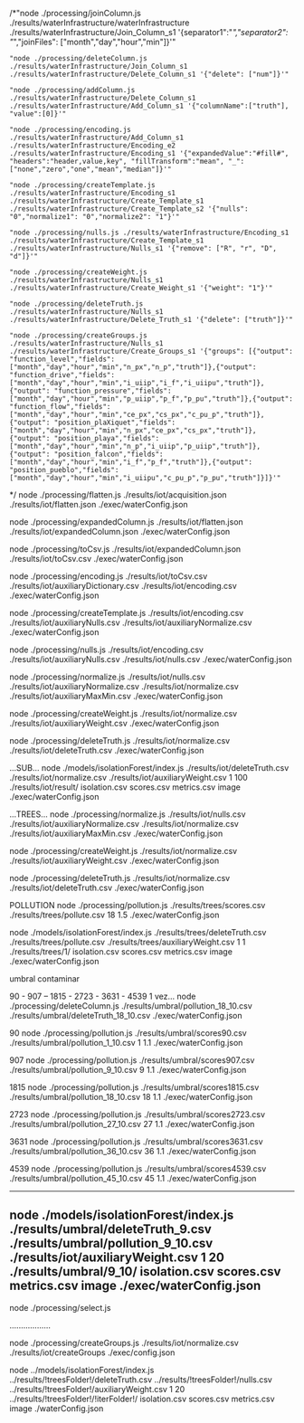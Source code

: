  /*"node ./processing/joinColumn.js ./results/waterInfrastructure/waterInfrastructure ./results/waterInfrastructure/Join_Column_s1 '{separator1":"_","separator2": "_","joinFiles": ["month","day","hour","min"]}'"

    "node ./processing/deleteColumn.js ./results/waterInfrastructure/Join_Column_s1 ./results/waterInfrastructure/Delete_Column_s1 '{"delete": ["num"]}'"

    "node ./processing/addColumn.js ./results/waterInfrastructure/Delete_Column_s1 ./results/waterInfrastructure/Add_Column_s1 '{"columnName":["truth"], "value":[0]}'"

    "node ./processing/encoding.js ./results/waterInfrastructure/Add_Column_s1 ./results/waterInfrastructure/Encoding_e2 ./results/waterInfrastructure/Encoding_s1 '{"expandedValue":"#fill#", "headers":"header,value,key", "fillTransform":"mean", "_":["none","zero","one","mean","median"]}'"

    "node ./processing/createTemplate.js ./results/waterInfrastructure/Encoding_s1 ./results/waterInfrastructure/Create_Template_s1 ./results/waterInfrastructure/Create_Template_s2 '{"nulls": "0","normalize1": "0","normalize2": "1"}'"

    "node ./processing/nulls.js ./results/waterInfrastructure/Encoding_s1 ./results/waterInfrastructure/Create_Template_s1 ./results/waterInfrastructure/Nulls_s1 '{"remove": ["R", "r", "D", "d"]}'"

    "node ./processing/createWeight.js ./results/waterInfrastructure/Nulls_s1 ./results/waterInfrastructure/Create_Weight_s1 '{"weight": "1"}'"

    "node ./processing/deleteTruth.js ./results/waterInfrastructure/Nulls_s1 ./results/waterInfrastructure/Delete_Truth_s1 '{"delete": ["truth"]}'"

    "node ./processing/createGroups.js ./results/waterInfrastructure/Nulls_s1 ./results/waterInfrastructure/Create_Groups_s1 '{"groups": [{"output": "function_level","fields": ["month","day","hour","min","n_px","n_p","truth"]},{"output": "function_drive","fields": ["month","day","hour","min","i_uiip","i_f","i_uiipu","truth"]},{"output": "function_pressure","fields": ["month","day","hour","min","p_uiip","p_f","p_pu","truth"]},{"output": "function_flow","fields": ["month","day","hour","min","ce_px","cs_px","c_pu_p","truth"]},{"output": "position_plaXiquet","fields": ["month","day","hour","min","n_px","ce_px","cs_px","truth"]},{"output": "position_playa","fields": ["month","day","hour","min","n_p","i_uiip","p_uiip","truth"]},{"output": "position_falcon","fields": ["month","day","hour","min","i_f","p_f","truth"]},{"output": "position_pueblo","fields": ["month","day","hour","min","i_uiipu","c_pu_p","p_pu","truth"]}]}'"
  */
node   ./processing/flatten.js   ./results/iot/acquisition.json   ./results/iot/flatten.json   ./exec/waterConfig.json

node   ./processing/expandedColumn.js   ./results/iot/flatten.json   ./results/iot/expandedColumn.json   ./exec/waterConfig.json

node   ./processing/toCsv.js   ./results/iot/expandedColumn.json   ./results/iot/toCsv.csv   ./exec/waterConfig.json

node   ./processing/encoding.js    ./results/iot/toCsv.csv   ./results/iot/auxiliaryDictionary.csv   ./results/iot/encoding.csv    ./exec/waterConfig.json

node   ./processing/createTemplate.js   ./results/iot/encoding.csv   ./results/iot/auxiliaryNulls.csv   ./results/iot/auxiliaryNormalize.csv   ./exec/waterConfig.json

node   ./processing/nulls.js   ./results/iot/encoding.csv   ./results/iot/auxiliaryNulls.csv   ./results/iot/nulls.csv    ./exec/waterConfig.json

node   ./processing/normalize.js   ./results/iot/nulls.csv   ./results/iot/auxiliaryNormalize.csv    ./results/iot/normalize.csv   ./results/iot/auxiliaryMaxMin.csv   ./exec/waterConfig.json
    
node   ./processing/createWeight.js   ./results/iot/normalize.csv   ./results/iot/auxiliaryWeight.csv   ./exec/waterConfig.json

node   ./processing/deleteTruth.js   ./results/iot/normalize.csv   ./results/iot/deleteTruth.csv   ./exec/waterConfig.json


...SUB...
node ./models/isolationForest/index.js ./results/iot/deleteTruth.csv ./results/iot/normalize.csv ./results/iot/auxiliaryWeight.csv 1 100 ./results/iot/result/ isolation.csv scores.csv metrics.csv image ./exec/waterConfig.json


...TREES...
node   ./processing/normalize.js   ./results/iot/nulls.csv   ./results/iot/auxiliaryNormalize.csv    ./results/iot/normalize.csv   ./results/iot/auxiliaryMaxMin.csv   ./exec/waterConfig.json
    
node   ./processing/createWeight.js   ./results/iot/normalize.csv   ./results/iot/auxiliaryWeight.csv   ./exec/waterConfig.json

node   ./processing/deleteTruth.js   ./results/iot/normalize.csv   ./results/iot/deleteTruth.csv   ./exec/waterConfig.json

POLLUTION
node   ./processing/pollution.js   ./results/trees/scores.csv   ./results/trees/pollute.csv   18  1.5   ./exec/waterConfig.json

node ./models/isolationForest/index.js ./results/trees/deleteTruth.csv ./results/trees/pollute.csv ./results/trees/auxiliaryWeight.csv 1 1 ./results/trees/1/ isolation.csv scores.csv metrics.csv image ./exec/waterConfig.json

umbral
contaminar 




90 - 907 – 1815 - 2723 - 3631 - 4539
1 vez...
node   ./processing/deleteColumn.js   ./results/umbral/pollution_18_10.csv   ./results/umbral/deleteTruth_18_10.csv   ./exec/waterConfig.json

90
node   ./processing/pollution.js   ./results/umbral/scores90.csv   ./results/umbral/pollution_1_10.csv   1  1.1   ./exec/waterConfig.json

907
node   ./processing/pollution.js   ./results/umbral/scores907.csv   ./results/umbral/pollution_9_10.csv   9  1.1   ./exec/waterConfig.json

1815
node   ./processing/pollution.js   ./results/umbral/scores1815.csv   ./results/umbral/pollution_18_10.csv   18  1.1   ./exec/waterConfig.json

2723
node   ./processing/pollution.js   ./results/umbral/scores2723.csv   ./results/umbral/pollution_27_10.csv   27  1.1   ./exec/waterConfig.json

3631
node   ./processing/pollution.js   ./results/umbral/scores3631.csv   ./results/umbral/pollution_36_10.csv   36  1.1   ./exec/waterConfig.json

4539
node   ./processing/pollution.js   ./results/umbral/scores4539.csv   ./results/umbral/pollution_45_10.csv   45  1.1   ./exec/waterConfig.json

---
node ./models/isolationForest/index.js ./results/umbral/deleteTruth_9.csv ./results/umbral/pollution_9_10.csv ./results/iot/auxiliaryWeight.csv 1 20 ./results/umbral/9_10/ isolation.csv scores.csv metrics.csv image ./exec/waterConfig.json
---

node   ./processing/select.js

..................

node   ./processing/createGroups.js   ./results/iot/normalize.csv   ./results/iot/createGroups   ./exec/config.json

node ../models/isolationForest/index.js ../results/!treesFolder!/deleteTruth.csv ../results/!treesFolder!/nulls.csv ../results/!treesFolder!/auxiliaryWeight.csv 1 20 ../results/!treesFolder!/!iterFolder!/ isolation.csv scores.csv metrics.csv image ./waterConfig.json
